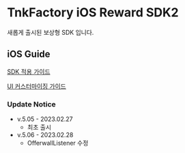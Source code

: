 # TnkFactory iOS Reward SDK2
새롭게 출시된 보상형 SDK 입니다.

## iOS Guide

[SDK 적용 가이드](./iOS_Guide.md)

[UI 커스터마이징 가이드](./UI_Customizing.md)

### Update Notice

* v.5.05 - 2023.02.27
  * 최초 출시 
* v.5.06 - 2023.02.28
  * OfferwallListener 수정
